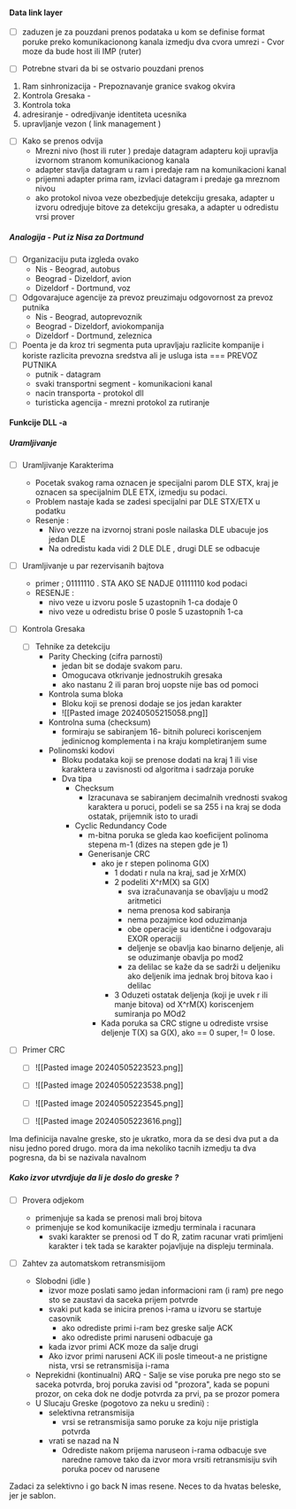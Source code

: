 #### Data link layer
- [ ] zaduzen je za pouzdani prenos podataka u kom se definise format poruke preko komunikacionong kanala izmedju dva cvora umrezi 
		- Cvor moze da bude host ili IMP (ruter)

- [ ] Potrebne stvari da bi se ostvario pouzdani prenos

1. Ram sinhronizacija - Prepoznavanje granice svakog okvira
2. Kontrola Gresaka - 
3. Kontrola toka
4. adresiranje - odredjivanje identiteta ucesnika
5. upravljanje vezon ( link management )

- [ ] Kako se prenos odvija 
	- Mrezni nivo (host ili ruter ) predaje datagram adapteru koji upravlja izvornom stranom komunikacionog kanala
	- adapter stavlja datagram u  ram  i predaje ram na komunikacioni kanal
	- prijemni adapter prima ram, izvlaci datagram i predaje ga mreznom nivou
	- ako protokol nivoa veze obezbedjuje detekciju gresaka, adapter u izvoru odredjuje bitove za detekciju gresaka, a adapter u odredistu vrsi prover

##### Analogija - Put iz Nisa za Dortmund
- [ ] Organizaciju puta izgleda ovako 
	- Nis - Beograd, autobus
	- Beograd - Dizeldorf, avion
	- Dizeldorf - Dortmund, voz
- [ ] Odgovarajuce agencije za prevoz preuzimaju odgovornost za prevoz putnika
	- Nis - Beograd, autoprevoznik
	- Beograd - Dizeldorf, aviokompanija 
	- Dizeldorf - Dortmund, zeleznica
- [ ] Poenta je da kroz tri segmenta puta upravljaju razlicite kompanije i koriste razlicita prevozna sredstva ali je usluga ista === PREVOZ PUTNIKA
	- putnik - datagram
	- svaki transportni segment - komunikacioni kanal
	- nacin transporta - protokol dll
	- turisticka agencija - mrezni protokol za rutiranje

#### Funkcije DLL -a 
##### Uramljivanje 
- [ ] Uramljivanje Karakterima
	- Pocetak svakog rama oznacen je specijalni parom DLE STX, kraj je oznacen sa specijalnim DLE ETX, izmedju su podaci.
	- Problem nastaje kada se zadesi specijalni par DLE STX/ETX u podatku
	- Resenje : 
		- Nivo vezze na izvornoj strani posle nailaska DLE ubacuje jos jedan DLE
		- Na odredistu kada vidi 2 DLE DLE , drugi DLE se odbacuje

- [ ] Uramljivanje u par rezervisanih bajtova
	- primer ; 01111110 . STA AKO SE NADJE 01111110 kod podaci
	- RESENJE :
		- nivo veze u izvoru posle 5 uzastopnih 1-ca dodaje 0
		- nivo veze u odredistu brise 0 posle 5 uzastopnih 1-ca

- [ ] Kontrola Gresaka
	- [ ] Tehnike za detekciju
		- Parity Checking (cifra parnosti)
			- jedan bit se dodaje svakom paru.
			- Omogucava otkrivanje jednostrukih gresaka
			- ako nastanu 2 ili paran broj uopste nije bas od pomoci
		- Kontrola suma bloka
			- Bloku koji se prenosi dodaje se jos jedan karakter
			- ![[Pasted image 20240505215058.png]]
		- Kontrolna suma (checksum)
			- formiraju se sabiranjem 16- bitnih polureci koriscenjem jedinicnog komplementa i na kraju kompletiranjem sume
		- Polinomski kodovi
			- Bloku podataka koji se prenose dodati na kraj 1 ili vise karaktera u zavisnosti od algoritma i sadrzaja poruke
			- Dva tipa
				- Checksum
					- Izracunava se sabiranjem decimalnih vrednosti svakog karaktera u poruci, podeli se sa 255 i na kraj se doda ostatak, prijemnik isto to uradi
				- Cyclic Redundancy Code
					- m-bitna poruka se gleda kao koeficijent polinoma stepena m-1 (dizes na stepen gde je 1)
					- Generisanje CRC
						- ako je r stepen polinoma G(X)
							- 1 dodati r nula na kraj, sad je XrM(X)
							- 2 podeliti X^rM(X) sa G(X)
								- sva izračunavanja se obavljaju u mod2 aritmetici
								- nema prenosa kod sabiranja
								- nema pozajmice kod oduzimanja
								- obe operacije su identične i odgovaraju EXOR operaciji
								- deljenje se obavlja kao binarno deljenje, ali se oduzimanje obavlja po mod2
								- za delilac se kaže da se sadrži u deljeniku ako deljenik ima jednak broj bitova kao i delilac 
							- 3 Oduzeti ostatak deljenja (koji je uvek r ili manje bitova) od X^rM(X) koriscenjem sumiranja po MOd2
						- Kada poruka sa CRC stigne u odrediste vrsise deljenje T(X) sa G(X), ako == 0 super, != 0 lose.

- [ ] Primer CRC
	- [ ] ![[Pasted image 20240505223523.png]]
	- [ ] ![[Pasted image 20240505223538.png]]
	- [ ] ![[Pasted image 20240505223545.png]]
	- [ ] ![[Pasted image 20240505223616.png]]




 Ima definicija navalne greske, sto je ukratko, mora da se desi dva put a da nisu jedno pored drugo. mora da ima nekoliko tacnih izmedju ta dva pogresna, da bi se nazivala navalnom

##### Kako izvor utvrdjuje da li je doslo do greske ? 
- [ ] Provera odjekom
	- primenjuje sa kada se prenosi mali broj bitova
	- primenjuje se kod komunikacije izmedju terminala i racunara
		- svaki karakter se prenosi od T do R, zatim racunar vrati primljeni karakter i tek tada se karakter pojavljuje na displeju terminala.

- [ ] Zahtev za automatskom retransmisijom
	- Slobodni (idle ) 
		- izvor moze poslati samo jedan informacioni ram (i ram) pre nego sto se zaustavi da saceka prijem potvrde
		- svaki put kada se inicira prenos i-rama u izvoru se startuje casovnik
			- ako odrediste primi i-ram bez greske salje ACK
			- ako odrediste primi naruseni odbacuje ga
		- kada izvor primi ACK moze da salje drugi
		- Ako izvor primi naruseni ACK ili posle timeout-a ne pristigne nista, vrsi se retransmisija i-rama
	- Neprekidni (kontinualni) ARQ
			- Salje se vise poruka pre nego sto se saceka potvrda, broj poruka zavisi od "prozora", kada se popuni prozor, on ceka dok ne dodje potvrda za prvi, pa se prozor pomera
	- U Slucaju Greske (pogotovo za neku u sredini) : 
		- selektivna retransmisija
			- vrsi se retransmisija samo poruke za koju nije pristigla potvrda
		- vrati se nazad na N
			- Odrediste nakom prijema naruseon i-rama odbacuje sve naredne ramove tako da izvor mora vrsiti retransmisiju svih poruka pocev od narusene

Zadaci za selektivno i go back N imas resene. Neces to da hvatas beleske, jer je sablon.
